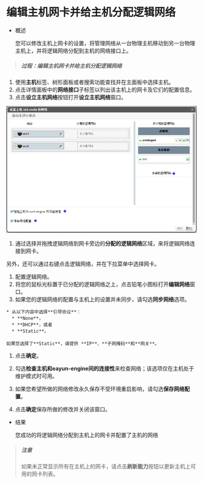 # 编辑主机网卡并给主机分配逻辑网络

* 概述

  您可以修改主机上网卡的设置，将管理网络从一台物理主机移动到另一台物理主机上，并将逻辑网络分配到主机的网络接口上。

> ##### 过程：编辑主机网卡并给主机分配逻辑网络

1. 使用**主机**标签、树形面板或者搜索功能查找并在主面板中选择主机。
1. 点击详情面板中的**网络接口**子标签以列出该主机上的网卡及它们的配置信息。
1. 点击**设立主机网络**按钮打开**设立主机网络**窗口。

![设立主机网络窗口](../images/Hosts-Setup_Host_Networks_Window.png)

1. 通过选择并拖拽逻辑网络到网卡旁边的**分配的逻辑网络**区域，来将逻辑网络连接到网卡。

  另外，还可以通过右键点击逻辑网络，并在下拉菜单中选择网卡。

1. 配置逻辑网络。
  1. 将您的鼠标光标置于已分配的逻辑网络之上，点击铅笔小图标打开**编辑网络**窗口。
  1. 如果您的逻辑网络的配置与主机上的设置并未同步，请勾选**同步网络**选项。

    * 从以下内容中选择**引导协议**：
      * **None**，
      * **DHCP**，或者
      * **Static**。

    如果您选择了**Static**，请提供 **IP**、**子网掩码**和**网关**。

  1. 点击**确定**。

1. 勾选**检查主机和eayun-engine间的连接性**来检查网络；该选项仅在主机处于维护模式时可用。
1. 如果您希望所做的网络修改永久保存不受环境重启影响，请勾选**保存网络配置**。
1. 点击**确定**保存所做的修改并关闭该窗口。

* 结果

  您成功的将逻辑网络分配到主机上的网卡并配置了主机的网络

> ##### 注意
> 如果未正常显示所有在主机上的网卡，请点击**刷新能力**按钮以更新主机上可用的网卡列表。
